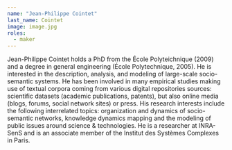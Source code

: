 ```yaml
---
name: "Jean-Philippe Cointet"
last_name: Cointet
image: image.jpg
roles:
  - maker
---
```

Jean-Philippe Cointet holds a PhD from the École Polyteichnique (2009) and a degree in general engineering (École Polytechnique, 2005). He is interested in the description, analysis, and modeling of large-scale socio-semantic systems. He has been involved in many empirical studies making use of textual corpora coming from various digital repositories sources: scientific datasets (academic publications, patents), but also online media (blogs, forums, social network sites) or press. His research interests include the following interrelated topics: organization and dynamics of socio-semantic networks, knowledge dynamics mapping and the modeling of public issues around science & technologies. He is a researcher at INRA-SenS and is an associate member of the Institut des Systèmes Complexes in Paris.

